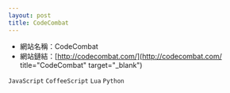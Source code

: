 ```yaml
---
layout: post
title: CodeCombat
---
```


+ 網站名稱：CodeCombat
+ 網站鏈結：[http://codecombat.com/](http://codecombat.com/ title="CodeCombat" target="_blank")

`JavaScript` `CoffeeScript` `Lua` `Python`
